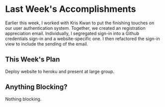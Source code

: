 # Last Week's Accomplishments

Earlier this week, I worked with Kris Kwan to put the finishing touches on our
user authentication system. Together, we created an registration appreciation email.
Individually, I segregated sign-in into a Github credentials sign-in and a 
website-specific one. I then refactored the sign-in view to include the sending
of the email.   

## This Week's Plan

Deploy website to heroku and present at large group.

## Anything Blocking?

Nothing blocking.
